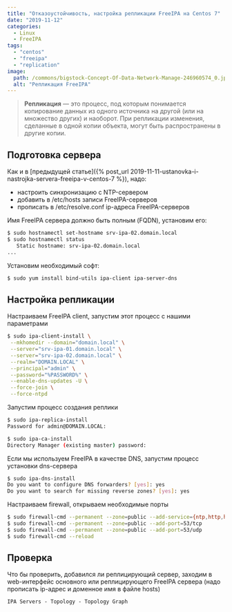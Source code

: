 ```yaml
---
title: "Отказоустойчивость, настройка репликации FreeIPA на Centos 7"
date: "2019-11-12"
categories: 
  - Linux
  - FreeIPA
tags: 
  - "centos"
  - "freeipa"
  - "replication"
image:
  path: /commons/bigstock-Concept-Of-Data-Network-Manage-246960574_0.jpg
  alt: "Репликация FreeIPA"
---
```


> **Репликация** — это процесс, под которым понимается копирование данных из одного источника на другой (или на множество других) и наоборот. При репликации изменения, сделанные в одной копии объекта, могут быть распространены в другие копии.

## Подготовка сервера

Как и в [предыдущей статье]({% post_url 2019-11-11-ustanovka-i-nastrojka-servera-freeipa-v-centos-7 %}), надо:

- настроить синхронизацию с NTP-сервером
- добавить в /etc/hosts записи FreeIPA-серверов
- прописать в /etc/resolve.conf ip-адреса FreeIPA-серверов

Имя FreeIPA сервера должно быть полным (FQDN), установим его:

```sh
$ sudo hostnamectl set-hostname srv-ipa-02.domain.local
$ sudo hostnamectl status
   Static hostname: srv-ipa-02.domain.local
...
```

Установим необходимый софт:

```sh
$ sudo yum install bind-utils ipa-client ipa-server-dns
```

## Настройка репликации

Настраиваем FreeIPA client, запустим этот процесс с нашими параметрами

```sh
$ sudo ipa-client-install \
 --mkhomedir --domain="domain.local" \
 --server="srv-ipa-01.domain.local" \
 --server="srv-ipa-02.domain.local" \
 --realm="DOMAIN.LOCAL" \
 --principal="admin" \
 --password="%PASSWORD%" \
 --enable-dns-updates -U \
 --force-join \
 --force-ntpd
```

Запустим процесс создания реплики

```sh
$ sudo ipa-replica-install
Password for admin@DOMAIN.LOCAL:
```

```sh
$ sudo ipa-ca-install
Directory Manager (existing master) password:
```

Если мы используем FreeIPA в качестве DNS, запустим процесс установки dns-сервера

```sh
$ sudo ipa-dns-install
Do you want to configure DNS forwarders? [yes]: yes
Do you want to search for missing reverse zones? [yes]: yes
```

Настраиваем firewall, открываем необходимые порты

```sh
$ sudo firewall-cmd --permanent --zone=public --add-service={ntp,http,https,ldap,ldaps,kerberos,kpasswd,dns}
$ sudo firewall-cmd --permanent --zone=public --add-port=53/tcp
$ sudo firewall-cmd --permanent --zone=public --add-port=53/udp
$ sudo firewall-cmd --reload
```

## Проверка

Что бы проверить, добавился ли реплицирующий сервер, заходим в web-интерфейс основного или реплицирующего FreeIPA сервера (надо прописать ip-адрес и доменное имя в файле hosts)

```
IPA Servers - Topology - Topology Graph
```